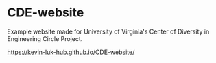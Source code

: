 # CDE-website

Example website made for University of Virginia's Center of Diversity in Engineering Circle Project.

https://kevin-luk-hub.github.io/CDE-website/
